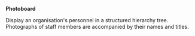 **Photoboard**

Display an organisation's personnel in a structured hierarchy tree.
&nbsp;
Photographs of staff members are accompanied by their names and titles.

